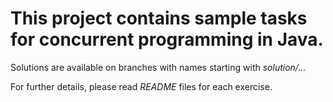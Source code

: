 # This project contains sample tasks for concurrent programming in Java.

Solutions are available on branches with names starting with *solution/...*

For further details, please read *README* files for each exercise.